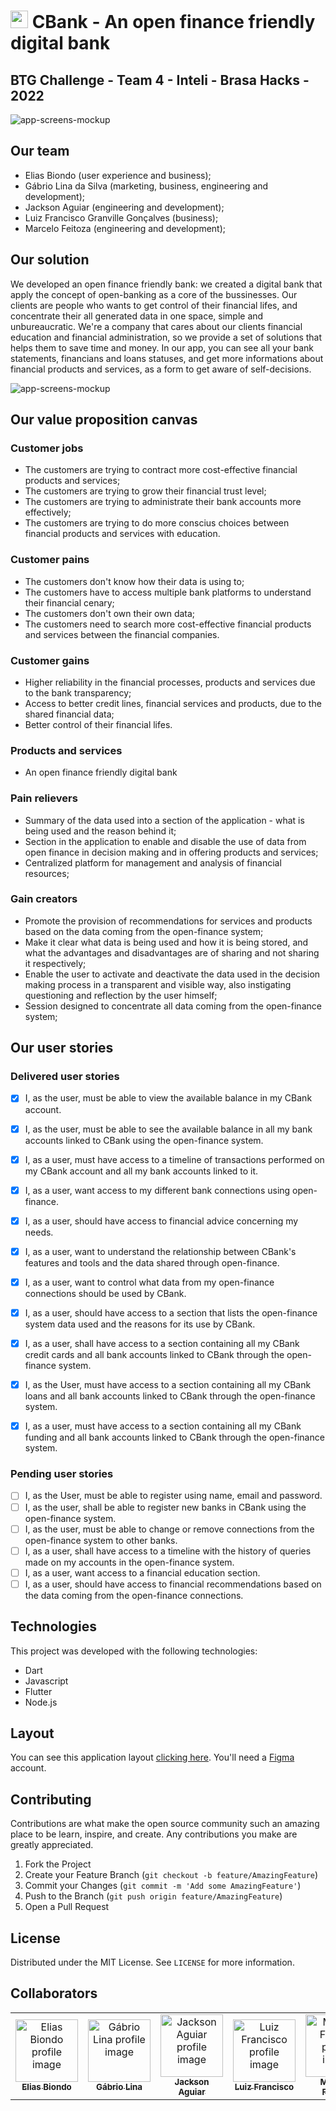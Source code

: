 #  <img width="28px" height="28px" src="https://i.imgur.com/IzcwA3T.png)" alt="cbank-logo"/> CBank - An open finance friendly digital bank
## BTG Challenge - Team 4 - Inteli - Brasa Hacks - 2022

<img src="https://i.imgur.com/XZD9rkz.png" alt="app-screens-mockup"/>

## Our team
- Elias Biondo (user experience and business);
- Gábrio Lina da Silva (marketing, business, engineering and development);
- Jackson Aguiar (engineering and development);
- Luiz Francisco Granville Gonçalves (business);
- Marcelo Feitoza (engineering and development);

## Our solution
We developed an open finance friendly bank: we created a digital bank that apply the concept of open-banking as a core of the bussinesses. Our clients are people who wants to get control of their financial lifes, and concentrate their all generated data in one space, simple and unbureaucratic. We're a company that cares about our clients financial education and financial administration, so we provide a set of solutions that helps them to save time and money. In our app, you can see all your bank statements, financians and loans statuses, and get more informations about financial products and services, as a form to get aware of self-decisions.

<img src="https://i.imgur.com/fevy0zp.png" alt="app-screens-mockup"/>

## Our value proposition canvas

### Customer jobs
- The customers are trying to contract more cost-effective financial products and services;
- The customers are trying to grow their financial trust level;
- The customers are trying to administrate their bank accounts more effectively;
- The customers are trying to do more conscius choices between financial products and services with education.

### Customer pains
- The customers don't know how their data is using to;
- The customers have to access multiple bank platforms to understand their financial cenary;
- The customers don't own their own data;
- The customers need to search more cost-effective financial products and services between the financial companies.

### Customer gains
- Higher reliability in the financial processes, products and services due to the bank transparency;
- Access to better credit lines, financial services and products, due to the shared financial data;
- Better control of their financial lifes.

### Products and services
- An open finance friendly digital bank

### Pain relievers
- Summary of the data used into a section of the application - what is being used and the reason behind it;
- Section in the application to enable and disable the use of data from open finance in decision making and in offering products and services;
- Centralized platform for management and analysis of financial resources;

### Gain creators
- Promote the provision of recommendations for services and products based on the data coming from the open-finance system;
- Make it clear what data is being used and how it is being stored, and what the advantages and disadvantages are of sharing and not sharing it respectively;
- Enable the user to activate and deactivate the data used in the decision making process in a transparent and visible way, also instigating questioning and reflection by the user himself;
- Session designed to concentrate all data coming from the open-finance system;

## Our user stories
### Delivered user stories

 - [x] I, as the user, must be able to view the available balance in my CBank account.

 - [x] I, as the user, must be able to see the available balance in all my bank accounts linked to CBank using the open-finance system.

 - [x] I, as a user, must have access to a timeline of transactions performed on my CBank account and all my bank accounts linked to it.

 - [x] I, as a user, want access to my different bank connections using open-finance.

 - [x] I, as a user, should have access to financial advice concerning my needs.

 - [x] I, as a user, want to understand the relationship between CBank's features and tools and the data shared through open-finance.

 - [x] I, as a user, want to control what data from my open-finance connections should be used by CBank.

 - [x] I, as a user, should have access to a section that lists the open-finance system data used and the reasons for its use by CBank.

 - [x] I, as a user, shall have access to a section containing all my CBank credit cards and all bank accounts linked to CBank through the open-finance system.

 - [x] I, as the User, must have access to a section containing all my CBank loans and all bank accounts linked to CBank through the open-finance system.

 - [x] I, as a user, must have access to a section containing all my CBank funding and all bank accounts linked to CBank through the open-finance system.

### Pending user stories

 - [ ] I, as the User, must be able to register using name, email and password.
 - [ ] I, as the user, shall be able to register new banks in CBank using the open-finance system.
 - [ ] I, as the user, must be able to change or remove connections from the open-finance system to other banks.
 - [ ] I, as a user, shall have access to a timeline with the history of queries made on my accounts in the open-finance system.
 - [ ] I, as a user, want access to a financial education section.
 - [ ] I, as a user, should have access to financial recommendations based on the data coming from the open-finance connections.

## Technologies

 This project was developed with the following technologies:
 
 - Dart
 - Javascript
 - Flutter
 - Node.js

## Layout

You can see this application layout  [clicking here](https://www.figma.com/file/sgUSpvmz7cu8BD8QwYopfZ/CBank?node-id=0%3A1). You'll need a  [Figma](https://www.figma.com/)  account.

## Contributing

Contributions are what make the open source community such an amazing place to be learn, inspire, and create. Any contributions you make are  greatly appreciated.

1.  Fork the Project
2.  Create your Feature Branch (`git checkout -b feature/AmazingFeature`)
3.  Commit your Changes (`git commit -m 'Add some AmazingFeature'`)
4.  Push to the Branch (`git push origin feature/AmazingFeature`)
5.  Open a Pull Request

## License

Distributed under the MIT License. See  `LICENSE`  for more information.

## Collaborators 
<table>
  <tr>
    <td align="center">
      <a href="https://www.linkedin.com/in/eliasbiondo/">
        <img src="https://avatars3.githubusercontent.com/u/64558682?v=4" width="100px;" alt="Elias Biondo profile image"/><br>
        <sub>
          <b>Elias Biondo</b>
        </sub>
      </a>
    </td>
    <td align="center">
      <a href="https://www.linkedin.com/in/gabrio-lina-17ba60205/">
        <img src="https://avatars3.githubusercontent.com/u/20153552?v=4" width="100px;" alt="Gábrio Lina profile image"/><br>
        <sub>
          <b>Gábrio Lina</b>
        </sub>
      </a>
    </td>
    <td align="center">
      <a href="https://www.linkedin.com/in/jackson-aguiar/">
        <img src="https://avatars3.githubusercontent.com/u/40011417?v=4" width="100px;" alt="Jackson Aguiar profile image"/><br>
        <sub>
          <b>Jackson Aguiar</b>
        </sub>
      </a>
    </td>
    <td align="center">
      <a href="https://www.linkedin.com/in/luiz-granville-898780209/">
        <img src="https://avatars3.githubusercontent.com/u/58540177?v=4" width="100px;" alt="Luiz Francisco profile image"/><br>
        <sub>
          <b>Luiz Francisco</b>
        </sub>
      </a>
    </td>
    <td align="center">
      <a href="https://www.linkedin.com/in/marcelofeitoza7/">
        <img src="https://ca.slack-edge.com/T02DWH2MXQR-U02UD8HCRNF-55720201b016-512" width="100px;" alt="Marcelo Feitoza profile image"/><br>
        <sub>
          <b>Marcelo Feitoza</b>
        </sub>
      </a>
    </td>
  </tr>
</table>